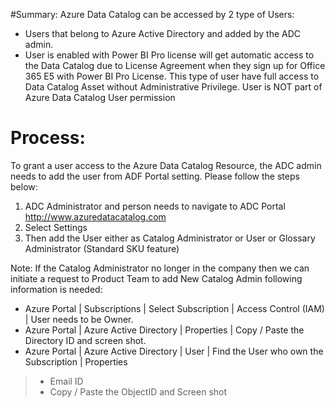 #Summary:
 Azure Data Catalog can be accessed by 2 type of Users:
- Users that belong to Azure Active Directory and added by the ADC admin.
- User is enabled with Power BI Pro license will get automatic access to the Data Catalog due to License Agreement when they sign up for Office 365 E5 with Power BI Pro License.   This type of user have full access to Data Catalog Asset without Administrative Privilege. User is NOT part of Azure Data Catalog User permission

# Process:
To grant a user access to the Azure Data Catalog Resource, the ADC admin needs to add the user from ADF Portal setting. Please follow the steps below:

1. ADC Administrator and person needs to navigate to ADC Portal http://www.azuredatacatalog.com 
2. Select Settings
3. Then add the User either as Catalog Administrator or User or Glossary Administrator (Standard SKU feature)

Note: If the Catalog Administrator no longer in the company then we can initiate a request to Product Team to add New Catalog Admin following information is needed:
- Azure Portal | Subscriptions | Select Subscription | Access Control (IAM) | User needs to be Owner.
- Azure Portal | Azure Active Directory | Properties | Copy / Paste the Directory ID and screen shot.
- Azure Portal | Azure Active Directory | User | Find the User who own the Subscription | Properties
> - Email ID
> - Copy / Paste the ObjectID and Screen shot